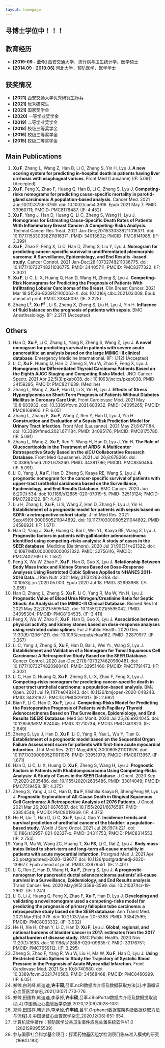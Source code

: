 ```yaml
---
layout: homepage
---
```


## 寻博士学位中！！！

## 教育经历

- **[2019-09 - 至今]** 西安交通大学，流行病与卫生统计学，医学硕士 	  
- **[2014.09 - 2019.06]** 河北大学，预防医学，医学学士

## 获奖情况

- **[2021]** 西安交通大学优秀研究生标兵
- **[2021]** 优秀研究生
- **[2021]** 国家奖学金
- **[2020]** 一等学业奖学金
- **[2019]** 二等学业奖学金
- **[2018]** 校级三等奖学金
- **[2016]** 校级三等奖学金
- **[2015]** 校级二等奖学金

## Main Publications

1. **Xu F**, Zhang L, Wang Z, Han D, Li C, Zheng S, Yin H, Lyu J. **A new scoring system for predicting in-hospital death in patients having liver cirrhosis with esophageal varices**. Front Med (Lausanne) (IF: 5.091) (Accepted)
2. **Xu F**, Feng X, Zhao F, Huang Q, Han D, Li C, Zheng S, Lyu J. **Competing-risks nomograms for predicting cause-specific mortality in parotid-gland carcinoma: A population-based analysis**. Cancer Med. 2021 Jun;10(11):3756-3769. doi: 10.1002/cam4.3919. Epub 2021 May 7. PMID: 33960711; PMCID: PMC8178487. (IF: 4.452)
3. **Xu F**, Yang J, Han D, Huang Q, Li C, Zheng S, Wang H, Lyu J. **Nomograms for Estimating Cause-Specific Death Rates of Patients With Inflammatory Breast Cancer: A Competing-Risks Analysis.** Technol Cancer Res Treat. 2021 Jan-Dec;20:15330338211016371. doi: 10.1177/15330338211016371. PMID: 34013802; PMCID: PMC8141985. (IF: 3.399)
4. **Xu F**, Zhao F, Feng X, Li C, Han D, Zheng S, Liu Y, Lyu J. **Nomogram for predicting cancer-specific survival in undifferentiated pleomorphic sarcoma: A Surveillance, Epidemiology, and End Results -based study**. Cancer Control. 2021 Jan-Dec;28:10732748211036775. doi: 10.1177/10732748211036775. PMID: 34405711; PMCID: PMC8377322. (IF: 3.302)
5. **Xu F**, Li C, Li X, Huang Q, Han D, Wang H, Zheng S, Lyu J. **Competing-Risk Nomograms for Predicting the Prognosis of Patients With Infiltrating Lobular Carcinoma of the Breast**. Clin Breast Cancer. 2021 Mar 18:S1526-8209(21)00063-X. doi: 10.1016/j.clbc.2021.03.008. Epub ahead of print. PMID: 33846097. (IF: 3.225)
6. Zhang L<sup>a</sup>, **Xu F<sup>a</sup>** , Li S, Zheng X, Zheng S, Liu H, Lyu J, Yin H. **Influence of fluid balance on the prognosis of patients with sepsis**. BMC Anesthesiology. (IF: 2.217) (Accepted)

## Others

1. Han D, **Xu F**, Li C, Zhang L, Yang R, Zheng S, Wang Z, Lyu J. **A novel nomogram for predicting survival in patients with severe acute pancreatitis: an analysis based on the large MIMIC-III clinical database**. Emergency Medicine International. (IF: 1.112) (Accepted)
2. Li C, **Xu F**, Huang Q, Han D, Zheng S, Wu W, Zhao F, Feng X, Lyu J. **Nomograms for Differentiated Thyroid Carcinoma Patients Based on the Eighth AJCC Staging and Competing Risks Model**. JNCI Cancer Spectr. 2021 Apr 22;5(3):pkab038. doi: 10.1093/jncics/pkab038. PMID: 34159295; PMCID: PMC8211639. (Medline)
3. Zhang L, Wang Z, **Xu F**, Han D, Li S, Yin H, Lyu J. **Effects of Stress Hyperglycemia on Short-Term Prognosis of Patients Without Diabetes Mellitus in Coronary Care Unit**. Front Cardiovasc Med. 2021 May 19;8:683932. doi: 10.3389/fcvm.2021.683932. PMID: 34095265; PMCID: PMC8169960. (IF: 6.05)
4. Zhang L, Zhang F, **Xu F**, Wang Z, Ren Y, Han D, Lyu J, Yin H. **Construction and Evaluation of a Sepsis Risk Prediction Model for Urinary Tract Infection**. Front Med (Lausanne). 2021 May 21;8:671184. doi: 10.3389/fmed.2021.671184. PMID: 34095176; PMCID: PMC8175780. (IF: 5.091)
5. Zhang L, Wang Z, **Xu F**, Ren Y, Wang H, Han D, Lyu J, Yin H. **The Role of Glucocorticoids in the Treatment of ARDS: A Multicenter Retrospective Study Based on the eICU Collaborative Research Database**. Front Med (Lausanne). 2021 Jul 26;8:678260. doi: 10.3389/fmed.2021.678260. PMID: 34381796; PMCID: PMC8350484. (IF: 5.091)
6. Li C, Yang J, **Xu F**, Han D, Zheng S, Kaaya RE, Wang S, Lyu J. **A prognostic nomogram for the cancer-specific survival of patients with upper-tract urothelial carcinoma based on the Surveillance, Epidemiology, and End Results Database**. BMC Cancer. 2020 Jun 8;20(1):534. doi: 10.1186/s12885-020-07019-5. PMID: 32513124; PMCID: PMC7282122. (IF: 4.43)
7. Liu H, Zhang L, **Xu F**, Li S, Wang Z, Han D, Zhang F, Lyu J, Yin H. **Establishment of a prognostic model for patients with sepsis based on SOFA: a retrospective cohort study**. J Int Med Res. 2021 Sep;49(9):3000605211044892. doi: 10.1177/03000605211044892. PMID: 34586931. (IF: 1.671)
8. Han D, Yang J, **Xu F**, Huang Q, Bai L, Wei YL, Kaaya RE, Wang S, Lyu J. **Prognostic factors in patients with gallbladder adenocarcinoma identified using competing-risks analysis: A study of cases in the SEER database**. Medicine (Baltimore). 2020 Jul 31;99(31):e21322. doi: 10.1097/MD.0000000000021322. PMID: 32756116; PMCID: PMC7402769.(IF: 1.552)
9. Feng X, Wu W, Zhao F, **Xu F**, Han D, Guo X, Lyu J. **Relationship Between Body Mass Index and Kidney Stones Based on Dose-Response Analyses Using Restricted Cubic Splines Applied to NHANES 2011-2016 Data**. J Ren Nutr. 2021 May;31(3):263-269. doi: 10.1053/j.jrn.2020.05.003. Epub 2020 Jul 18. PMID: 32693968. (IF: 3.655)
10. Han D, Zhang L, Zheng S, **Xu F**, Li C, Yang R, Ma W, Yin H, Lyu J. **Prognostic Value of Blood Urea Nitrogen/Creatinine Ratio for Septic Shock: An Analysis of the MIMIC-III Clinical Database**. Biomed Res Int. 2021 May 22;2021:5595042. doi: 10.1155/2021/5595042. PMID: 34095304; PMCID: PMC8164535. (IF: 3.411)
11. Feng X, Wu W, Zhao F, **Xu F**, Han D, Guo X, Lyu J. **Association between physical activity and kidney stones based on dose-response analyses using restricted cubic splines**. Eur J Public Health. 2020 Dec 11;30(6):1206-1211. doi: 10.1093/eurpub/ckaa162. PMID: 32879977. (IF: 3.367)
12. Li C, Yang J, Zheng S, **Xu F**, Han D, Bai L, Wei YL, Wang S, Lyu J. **Establishment and Validation of a Nomogram for Tonsil Squamous Cell Carcinoma: A Retrospective Study Based on the SEER Database**. Cancer Control. 2020 Jan-Dec;27(1):1073274820960481. doi: 10.1177/1073274820960481. PMID: 32951460; PMCID: PMC7791473. (IF: 3.302)
13. Li C, Han D, Huang Q, **Xu F**, Zheng S, Li X, Zhao F, Feng X, Lyu J. **Competing-risks nomogram for predicting cancer-specific death in upper tract urothelial carcinoma: a population-based analysis**. BMJ Open. 2021 Jul 19;11(7):e048243. doi: 10.1136/bmjopen-2020-048243. PMID: 34281927; PMCID: PMC8291317. (IF: 2.692)
14. Bian F, Li C, Han D, **Xu F**, Lyu J. **Competing-Risks Model for Predicting the Postoperative Prognosis of Patients with Papillary Thyroid Adenocarcinoma Based on The Surveillance, Epidemiology, and End Results (SEER) Database**. Med Sci Monit. 2020 Jul 25;26:e924045. doi: 10.12659/MSM.924045. PMID: 32710734; PMCID: PMC7401823. (IF: 2.649)
15. Zheng S, Lyu J, Han D, **Xu F**, Li C, Yang R, Yao L, Wu Y, Tian G. **Establishment of a prognostic model based on the Sequential Organ Failure Assessment score for patients with first-time acute myocardial infarction**. J Int Med Res. 2021 May;49(5):3000605211011976. doi: 10.1177/03000605211011976. PMID: 33951979; PMCID: PMC8113957. (IF: 1.671)
16. Han D, Li C, Li X, Huang Q, **Xu F**, Zheng S, Wang H, Lyu J. **Prognostic Factors in Patients with Rhabdomyosarcoma Using Competing-Risks Analysis: A Study of Cases in the SEER Database**. J Oncol. 2020 Sep 17;2020:2635486. doi: 10.1155/2020/2635486. PMID: 33014049; PMCID: PMC7519458. (IF: 4.375)
17. Zheng S, Yang J, Li C, Han D, **Xu F**, Elishilia Kaaya R, ShengPeng W, Lyu J. **Prognostic Exploration of All-Cause Death in Gingival Squamous Cell Carcinoma: A Retrospective Analysis of 2076 Patients**. J Oncol. 2021 Mar 26;2021:6676587. doi: 10.1155/2021/6676587. PMID: 33854548; PMCID: PMC8019369. (IF: 4.375)
18. He H, Liu T, Han D, Li C, **Xu F**, Lyu J, Gao Y. **Incidence trends and survival prediction of urothelial cancer of the bladder: a population-based study**. World J Surg Oncol. 2021 Jul 26;19(1):221. doi: 10.1186/s12957-021-02327-x. PMID: 34311753; PMCID: PMC8314553. (IF: 2.754)
19. Yang R, Ma W, Wang ZC, Huang T, **Xu FS**, Li C, Dai Z, Lyu J. **Body mass index linked to short-term and long-term all-cause mortality in patients with acute myocardial infarction**. Postgrad Med J. 2021 Apr 20:postgradmedj-2020-139677. doi: 10.1136/postgradmedj-2020-139677. Epub ahead of print. PMID: 33879551. (IF: 2.401)
20. Li C, Ren Z, Han D, Wang H, **Xu F**, Zheng S, Lyu J. **A prognostic nomogram for pancreatic ductal adenocarcinoma patients’ all-cause survival in a Surveillance, Epidemiology, and End Results analysis**. Transl Cancer Res. 2020 May;9(5):3586-3599. doi: 10.21037/tcr-19-2962. (IF: 1.241)
21. Li C, Li J, Huang Q, Feng X, Zhao F, **Xu F**, Han D, Lyu J. **Developing and validating a novel nomogram used a competing-risks model for predicting the prognosis of primary fallopian tube carcinoma: a retrospective study based on the SEER database**. Ann Transl Med. 2021 Mar;9(5):378. doi: 10.21037/atm-20-5398. PMID: 33842599; PMCID: PMC8033332. (IF: 3.932)
22. He H, Xie H, Chen Y, Li C, Han D, **Xu F**, Lyu J. **Global, regional, and national burdens of bladder cancer in 2017: estimates from the 2017 global burden of disease study**. BMC Public Health. 2020 Nov 11;20(1):1693. doi: 10.1186/s12889-020-09835-7. PMID: 33176751; PMCID: PMC7659112. (IF: 3.295)
23. Zheng S, Zhao F, Yang R, Wu W, Liu H, Ma W, **Xu F**, Han D, Lyu J. **Using Restricted Cubic Splines to Study the Trajectory of Systolic Blood Pressure in the Prognosis of Acute Myocardial Infarction**. Front Cardiovasc Med. 2021 Sep 10;8:740580. doi: 10.3389/fcvm.2021.740580. PMID: 34568468; PMCID: PMC8460999. (IF: 6.05)
24. 郑帅,白利峰,韩迪迪,**许丰硕**,吕军.ncRI数据库介绍及数据获取方法[J].中国循证心血管医学杂志,2021,13(07):773-776.
25. 郑帅,田国祥,韩迪迪,李承倬,**许丰硕**,吕军.cBioPortal数据库介绍及数据提取流程[J].中国循证心血管医学杂志,2020,12(09):1028-1031.
26. 郑帅,田国祥,韩迪迪,李承倬,**许丰硕**,吕军.Orphanet数据库架构及数据获取方法与流程[J].中国循证心血管医学杂志,2020,12(06):651-654.
27. 计算机软件著作：预防医学公共卫生事件应急处置系统软件V1.0（2021SR0955539）
28. 参与国家社会科学基金项目：探索药物基因组学检测项目临床准入模式的研究（16BGL183）
